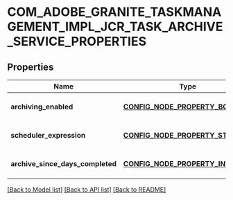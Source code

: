 # COM_ADOBE_GRANITE_TASKMANAGEMENT_IMPL_JCR_TASK_ARCHIVE_SERVICE_PROPERTIES

## Properties
Name | Type | Description | Notes
------------ | ------------- | ------------- | -------------
**archiving_enabled** | [**CONFIG_NODE_PROPERTY_BOOLEAN**](configNodePropertyBoolean.md) |  | [optional] [default to null]
**scheduler_expression** | [**CONFIG_NODE_PROPERTY_STRING**](configNodePropertyString.md) |  | [optional] [default to null]
**archive_since_days_completed** | [**CONFIG_NODE_PROPERTY_INTEGER**](configNodePropertyInteger.md) |  | [optional] [default to null]

[[Back to Model list]](../README.md#documentation-for-models) [[Back to API list]](../README.md#documentation-for-api-endpoints) [[Back to README]](../README.md)


